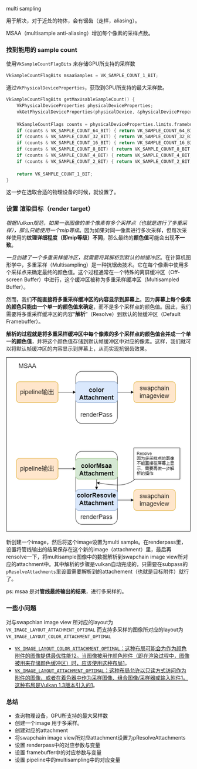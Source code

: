 multi sampling

用于解决，对于近处的物体，会有锯齿（走样，aliasing）。

MSAA（multisample anti-aliasing）增加每个像素的采样点数。



### 找到能用的 sample count

使用`VkSampleCountFlagBits` 来存储GPU所支持的采样数

```c++
VkSampleCountFlagBits msaaSamples = VK_SAMPLE_COUNT_1_BIT;
```

通过`VkPhysicalDeviceProperties`，获取到GPU所支持的最大采样数。

```c++
VkSampleCountFlagBits getMaxUsableSampleCount() {
    VkPhysicalDeviceProperties physicalDeviceProperties;
    vkGetPhysicalDeviceProperties(physicalDevice, &physicalDeviceProperties);

    VkSampleCountFlags counts = physicalDeviceProperties.limits.framebufferColorSampleCounts & physicalDeviceProperties.limits.framebufferDepthSampleCounts;
    if (counts & VK_SAMPLE_COUNT_64_BIT) { return VK_SAMPLE_COUNT_64_BIT; }
    if (counts & VK_SAMPLE_COUNT_32_BIT) { return VK_SAMPLE_COUNT_32_BIT; }
    if (counts & VK_SAMPLE_COUNT_16_BIT) { return VK_SAMPLE_COUNT_16_BIT; }
    if (counts & VK_SAMPLE_COUNT_8_BIT) { return VK_SAMPLE_COUNT_8_BIT; }
    if (counts & VK_SAMPLE_COUNT_4_BIT) { return VK_SAMPLE_COUNT_4_BIT; }
    if (counts & VK_SAMPLE_COUNT_2_BIT) { return VK_SAMPLE_COUNT_2_BIT; }

    return VK_SAMPLE_COUNT_1_BIT;
}
```

这一步在选取合适的物理设备的时候，就设置了。



### 设置 渲染目标（render target）

*根据Vulkan规范，如果一张图像的单个像素有多个采样点（也就是进行了多重采样），那么只能使用一个mip等级*。因为如果对同一像素进行多次采样，但每次采样使用的**纹理详细程度（即mip等级）不同**，那么最终的**颜色值**可能会出现**不一致**。

*一旦创建了一个多重采样缓冲区，就需要将其解析到默认的帧缓冲区*。在计算机图形学中，多重采样（Multisampling）是一种抗锯齿技术。它在每个像素中使用多个采样点来确定最终的颜色值。这个过程通常在一个特殊的离屏缓冲区（Off-screen Buffer）中进行，这个缓冲区被称为多重采样缓冲区（Multisampled Buffer）。

然而，我们**不能直接将多重采样缓冲区的内容显示到屏幕上**。因为**屏幕上每个像素的颜色只能由一个单一的颜色值来确定**，而不是多个采样点的颜色值。因此，我们需要将多重采样缓冲区的内容“**解析**”（Resolve）到默认的帧缓冲区（Default Framebuffer）。

**解析的过程就是将多重采样缓冲区中每个像素的多个采样点的颜色值合并成一个单一的颜色值**，并将这个颜色值存储到默认帧缓冲区中对应的像素。这样，我们就可以将默认帧缓冲区的内容显示到屏幕上，从而实现抗锯齿效果。

![](./images/msaa.png)

新创建一个image，然后将这个image设置为multi sample。在renderpass里，设置将管线输出的结果保存在这个新的image（attachment）里，最后再rensolve一下，将multisample图像中的数据解析到swapchain image view所对应的attachment中。其中解析的步骤是vulkan自动完成的，只需要在subpass的`pResolveAttachments`里设置需要解析到的attachement（也就是目标附件）就行了。

ps: msaa 是对**管线最终输出的结果**，进行多采样的。



### 一些小问题

对与swapchian image view 所对应的layout为`VK_IMAGE_LAYOUT_ATTACHMENT_OPTIMAL` 而支持多采样的图像所对应的layout为`VK_IMAGE_LAYOUT_COLOR_ATTACHMENT_OPTIMAL`

- [`VK_IMAGE_LAYOUT_COLOR_ATTACHMENT_OPTIMAL`：这种布局可能会为作为颜色附件的图像提供最优性能](https://registry.khronos.org/vulkan/specs/1.3-extensions/man/html/VkImageLayout.html)[1](https://registry.khronos.org/vulkan/specs/1.3-extensions/man/html/VkImageLayout.html)[2](https://blog.csdn.net/u014535072/article/details/115278337)[。当图像被用作颜色附件（即在渲染过程中，图像被用来存储颜色缓冲区）时，应该使用这种布局](https://registry.khronos.org/vulkan/specs/1.3-extensions/man/html/VkImageLayout.html)[1](https://registry.khronos.org/vulkan/specs/1.3-extensions/man/html/VkImageLayout.html)。
- [`VK_IMAGE_LAYOUT_ATTACHMENT_OPTIMAL`：这种布局允许以只读方式访问作为附件的图像，或者在着色器中作为采样图像、组合图像/采样器或输入附件](https://registry.khronos.org/vulkan/specs/1.3-extensions/man/html/VkImageLayout.html)[1](https://registry.khronos.org/vulkan/specs/1.3-extensions/man/html/VkImageLayout.html)[。这种布局是Vulkan 1.3版本引入的](https://registry.khronos.org/vulkan/specs/1.3-extensions/man/html/VkImageLayout.html)[1](https://registry.khronos.org/vulkan/specs/1.3-extensions/man/html/VkImageLayout.html)。



### 总结

+ 查询物理设备，GPU所支持的最大采样数
+ 创建一个image 用于多采样。
+ 创建对应的attachment
+ 将swapchain image view所对应attachment设置为pResolveAttachments
+ 设置 renderpass中的对应参数与变量
+ 设置 framebuffer中的对应参数与变量
+ 设置 pipeline中的multisampling中的对应变量